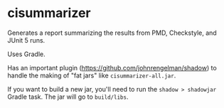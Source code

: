 # cisummarizer

Generates a report summarizing the results from PMD, Checkstyle, and JUnit 5 runs.

Uses Gradle.

Has an important plugin (https://github.com/johnrengelman/shadow) to handle the making of "fat jars" like  `cisummarizer-all.jar`.

If you want to build a new jar, you'll need to run the `shadow > shadowjar` Gradle task. The jar will go to `build/libs`.

